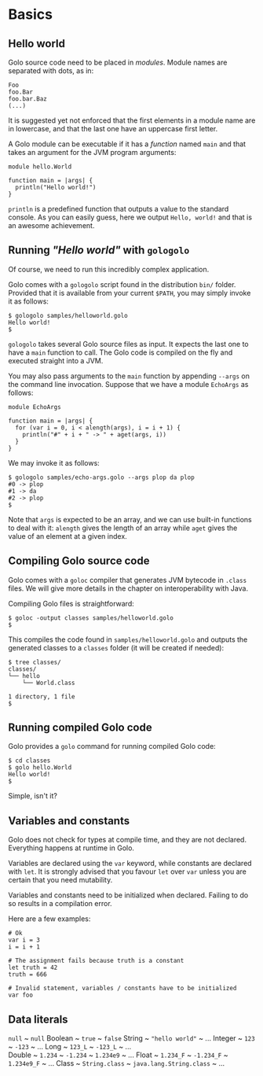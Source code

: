 # Basics

## Hello world

Golo source code need to be placed in *modules*. Module names are separated with dots, as in:

    Foo
    foo.Bar
    foo.bar.Baz
    (...)

It is suggested yet not enforced that the first elements in a module name are in lowercase, and
that the last one have an uppercase first letter.

A Golo module can be executable if it has a *function* named `main` and that takes an argument
for the JVM program arguments:

```golo
module hello.World

function main = |args| {
  println("Hello world!")
}
```

`println` is a predefined function that outputs a value to the standard console. As you can
easily guess, here we output `Hello, world!` and that is an awesome achievement.

## Running *"Hello world"* with `gologolo`

Of course, we need to run this incredibly complex application.

Golo comes with a `gologolo` script found in the distribution `bin/` folder. Provided that it is
available from your current `$PATH`, you may simply invoke it as follows:

    $ gologolo samples/helloworld.golo
    Hello world!
    $

`gologolo` takes several Golo source files as input. It expects the last one to have a `main`
function to call. The Golo code is compiled on the fly and executed straight into a JVM.

You may also pass arguments to the `main` function by appending `--args` on the command line
invocation. Suppose that we have a module `EchoArgs` as follows:

```golo
module EchoArgs

function main = |args| {
  for (var i = 0, i < alength(args), i = i + 1) {
    println("#" + i + " -> " + aget(args, i))
  }
}
```

We may invoke it as follows:

    $ gologolo samples/echo-args.golo --args plop da plop
    #0 -> plop
    #1 -> da
    #2 -> plop
    $

Note that `args` is expected to be an array, and we can use built-in functions to deal with it:
`alength` gives the length of an array while `aget` gives the value of an element at a given
index.

## Compiling Golo source code

Golo comes with a `goloc` compiler that generates JVM bytecode in `.class` files. We will give
more details in the chapter on interoperability with Java.

Compiling Golo files is straightforward:

    $ goloc -output classes samples/helloworld.golo
    $

This compiles the code found in `samples/helloworld.golo` and outputs the generated classes to
a `classes` folder (it will be created if needed):

    $ tree classes/
    classes/
    └── hello
        └── World.class

    1 directory, 1 file
    $

## Running compiled Golo code

Golo provides a `golo` command for running compiled Golo code:

    $ cd classes
    $ golo hello.World
    Hello world!
    $

Simple, isn't it?

## Variables and constants

Golo does not check for types at compile time, and they are not declared. Everything happens at
runtime in Golo.

Variables are declared using the `var` keyword, while constants are declared with `let`. It is
strongly advised that you favour `let` over `var` unless you are certain that you need mutability.

Variables and constants need to be initialized when declared. Failing to do so results in
a compilation error.

Here are a few examples:

```golo
# Ok
var i = 3
i = i + 1

# The assignment fails because truth is a constant
let truth = 42
truth = 666

# Invalid statement, variables / constants have to be initialized
var foo
```

## Data literals

`null`
  ~ `null`
Boolean
  ~ `true`
  ~ `false`
String
  ~ `"hello world"`
  ~ ...
Integer
  ~ `123`
  ~ `-123`
  ~ ...
Long
  ~ `123_L`
  ~ `-123_L`
  ~ ...  
Double
  ~ `1.234`
  ~ `-1.234`
  ~ `1.234e9`
  ~ ...
Float
  ~ `1.234_F`
  ~ `-1.234_F`
  ~ `1.234e9_F`
  ~ ...
Class
  ~ `String.class`
  ~ `java.lang.String.class`
  ~ ...

